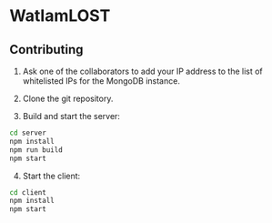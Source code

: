 # WatIamLOST

## Contributing

1. Ask one of the collaborators to add your IP address to the list of whitelisted IPs for the MongoDB instance.

2. Clone the git repository.

3. Build and start the server:
```bash
cd server
npm install
npm run build
npm start
```

4. Start the client:
```bash
cd client
npm install
npm start
```


